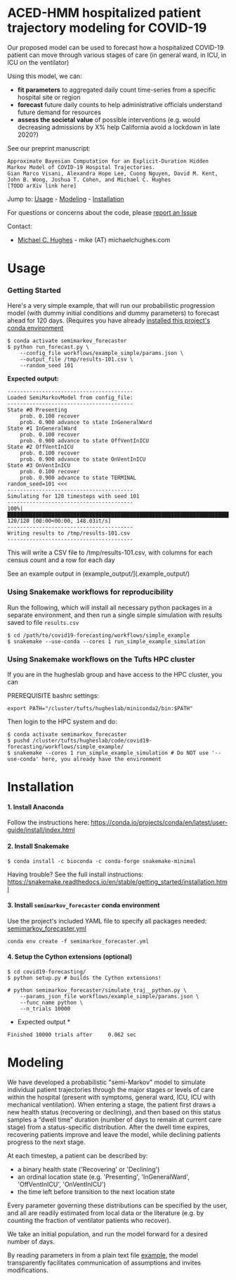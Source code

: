 # ACED-HMM hospitalized patient trajectory modeling for COVID-19

Our proposed model can be used to forecast how a hospitalized COVID-19 patient can move through various stages of care (in general ward, in ICU, in ICU on the ventilator)

Using this model, we can:

* **fit parameters** to aggregated daily count time-series from a specific hospital site or region
* **forecast** future daily counts to help administrative officials understand future demand for resources
* **assess the societal value** of possible interventions (e.g. would decreasing admissions by X% help California avoid a lockdown in late 2020?)

See our preprint manuscript:

    Approximate Bayesian Computation for an Explicit-Duration Hidden Markov Model of COVID-19 Hospital Trajectories.
    Gian Marco Visani, Alexandra Hope Lee, Cuong Nguyen, David M. Kent, John B. Wong, Joshua T. Cohen, and Michael C. Hughes
    [TODO arXiv link here]

Jump to: [Usage](#usage) - [Modeling](#modeling) - [Installation](#installation)

For questions or concerns about the code, please [report an Issue](https://github.com/tufts-ml/aced-hmm-hospitalized-patient-trajectory-model/issues)

Contact:

* [Michael C. Hughes](https://www.michaelchughes.com) - mike (AT) michaelchughes.com


# Usage

### Getting Started

Here's a very simple example, that will run our probabilistic progression model (with dummy initial conditions and dummy parameters) to forecast ahead for 120 days. (Requires you have already [installed this project's conda environment](#installation)

```console
$ conda activate semimarkov_forecaster
$ python run_forecast.py \
    --config_file workflows/example_simple/params.json \
    --output_file /tmp/results-101.csv \
    --random_seed 101
```

**Expected output:**
```console
----------------------------------------
Loaded SemiMarkovModel from config_file:
----------------------------------------
State #0 Presenting
    prob. 0.100 recover
    prob. 0.900 advance to state InGeneralWard
State #1 InGeneralWard
    prob. 0.100 recover
    prob. 0.900 advance to state OffVentInICU
State #2 OffVentInICU
    prob. 0.100 recover
    prob. 0.900 advance to state OnVentInICU
State #3 OnVentInICU
    prob. 0.100 recover
    prob. 0.900 advance to state TERMINAL
random_seed=101 <<<
----------------------------------------
Simulating for 120 timesteps with seed 101
----------------------------------------
100%|██████████████████████████████████████████████████████████████████████████████| 120/120 [00:00<00:00, 148.03it/s]
----------------------------------------
Writing results to /tmp/results-101.csv
----------------------------------------
```

This will write a CSV file to /tmp/results-101.csv, with columns for each census count and a row for each day

See an example output in (example_output/](.example_output/)

### Using Snakemake workflows for reproducibility

Run the following, which will install all necessary python packages in a separate environment, and then run a single simple simulation with results saved to file `results.csv`

```
$ cd /path/to/covid19-forecasting/workflows/simple_example
$ snakemake --use-conda --cores 1 run_simple_example_simulation
```

### Using Snakemake workflows on the Tufts HPC cluster

If you are in the hugheslab group and have access to the HPC cluster, you can 

PREREQUISITE bashrc settings:
```
export PATH="/cluster/tufts/hugheslab/miniconda2/bin:$PATH"
```

Then login to the HPC system and do:
```
$ conda activate semimarkov_forecaster
$ pushd /cluster/tufts/hugheslab/code/covid19-forecasting/workflows/simple_example/
$ snakemake --cores 1 run_simple_example_simulation # Do NOT use '--use-conda' here, you already have the environment
```


# Installation

#### 1. Install Anaconda

Follow the instructions here: <https://conda.io/projects/conda/en/latest/user-guide/install/index.html>

#### 2. Install Snakemake

```
$ conda install -c bioconda -c conda-forge snakemake-minimal
```
Having trouble? See the full install instructions: <https://snakemake.readthedocs.io/en/stable/getting_started/installation.html>

#### 3. Install `semimarkov_forecaster` conda environment

Use the project's included YAML file to specify all packages needed: [semimarkov_forecaster.yml](./semimarkov_forecaster.yml)
```
conda env create -f semimarkov_forecaster.yml
```

#### 4. Setup the Cython extensions (optional)

```
$ cd covid19-forecasting/
$ python setup.py # builds the Cython extensions!

# python semimarkov_forecaster/simulate_traj__python.py \
    --params_json_file workflows/example_simple/params.json \
    --func_name python \
    --n_trials 10000
```

* Expected output *

```
Finished 10000 trials after     0.062 sec
```


# Modeling

We have developed a probabilistic "semi-Markov" model to simulate individual patient trajectories through the major stages or levels of care within the hospital (present with symptoms, general ward, ICU, ICU with mechanical ventilation). When entering a stage, the patient first draws a new health status (recovering or declining), and then based on this status samples a “dwell time” duration (number of days to remain at current care stage) from a status-specific distribution. After the dwell time expires, recovering patients improve and leave the model, while declining patients progress to the next stage.

At each timestep, a patient can be described by:
* a binary health state ('Recovering' or 'Declining')
* an ordinal location state (e.g. 'Presenting', 'InGeneralWard', 'OffVentInICU', 'OnVentInICU')
* the time left before transition to the next location state

Every parameter governing these distributions can be specified by the user, and all are readily estimated from local data or the literature (e.g. by counting the fraction of ventilator patients who recover).

We take an initial population, and run the model forward for a desired number of days.

By reading parameters in from a plain text file [example](./workflows/example_simple/params.json), the model transparently facilitates communication of assumptions and invites modifications.
